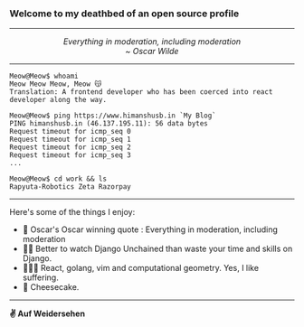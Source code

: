 ### Welcome to my deathbed of an open source profile
---
<p align="center"><i>Everything in moderation, including moderation <br/>~ Oscar Wilde</i></p>

---

```console
Meow@Meow$ whoami
Meow Meow Meow, Meow 😽
Translation: A frontend developer who has been coerced into react developer along the way.

Meow@Meow$ ping https://www.himanshusb.in `My Blog`
PING himanshusb.in (46.137.195.11): 56 data bytes
Request timeout for icmp_seq 0
Request timeout for icmp_seq 1
Request timeout for icmp_seq 2
Request timeout for icmp_seq 3
...

Meow@Meow$ cd work && ls
Rapyuta-Robotics Zeta Razorpay
```
---

Here's some of the things I enjoy:
- 🤔 Oscar's Oscar winning quote : Everything in moderation, including moderation
- ⛓️‍💥 Better to watch Django Unchained than waste your time and skills on Django.
- 👨🏻‍💻 React, golang, vim and computational geometry. Yes, I like suffering.
- 🍰 Cheesecake.

---
**✌️ Auf Weidersehen**
